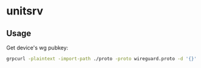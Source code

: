 # unitsrv

## Usage
Get device's wg pubkey:
```bash
grpcurl -plaintext -import-path ./proto -proto wireguard.proto -d '{}' '[::1]:50051' unit.network.v0.Wireguard/GetPublicKey
```
